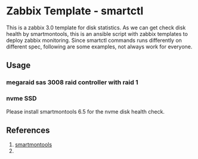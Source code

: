 # Zabbix Template - smartctl
This is a zabbix 3.0 template for disk statistics.
As we can get check disk health by smartmontools, this is an ansible script with zabbix templates to deploy zabbix monitoring.
Since smartctl commands runs differently on different spec, following are some examples, not always work for everyone.

## Usage
### megaraid sas 3008 raid controller with raid 1

### nvme SSD 
Please install smartmontools 6.5 for the nvme disk health check.

## References
1. [smartmontools](https://www.smartmontools.org/)
2. 

